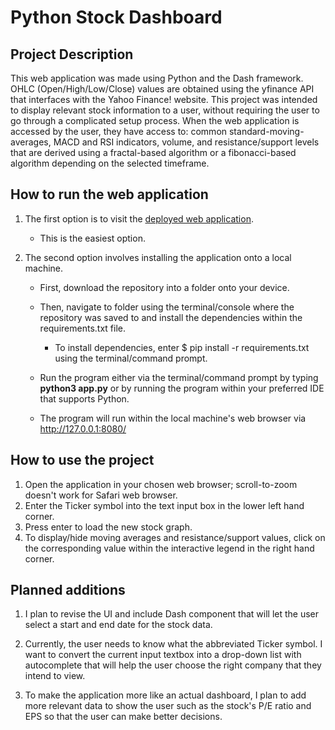 # Python Stock Dashboard


## Project Description
This web application was made using Python and the Dash framework. OHLC (Open/High/Low/Close) values are obtained using the yfinance API that interfaces with the Yahoo Finance! website. This project was intended to display relevant stock information to a user, without requiring the user to go through a complicated setup process. When the web application is accessed by the user, they have access to: common standard-moving-averages, MACD and RSI indicators, volume, and resistance/support levels that are derived using a fractal-based algorithm or a fibonacci-based algorithm depending on the selected timeframe.


## How to run the web application
1. The first option is to visit the [deployed web application](https://stockdash.justintruong.studio).
    - This is the easiest option.

2. The second option involves installing the application onto a local machine.
    - First, download the repository into a folder onto your device.
    - Then, navigate to folder using the terminal/console where the repository was saved to and install the dependencies within the requirements.txt file.
      - To install dependencies, enter $ pip install -r requirements.txt using the terminal/command prompt.

    - Run the program either via the terminal/command prompt by typing **python3 app.py** or by running the program within your preferred IDE that supports Python. 
    - The program will run within the local machine's web browser via http://127.0.0.1:8080/


## How to  use the project
1. Open the application in your chosen web browser; scroll-to-zoom doesn't work for Safari web browser. 
2. Enter the Ticker symbol into the text input box in the lower left hand corner. 
3. Press enter to load the new stock graph.
4. To display/hide moving averages and resistance/support values, click on the corresponding value within the interactive legend in the right hand corner.



## Planned additions
1. I plan to revise the UI and include Dash component that will let the user select a start and end date for the stock data.

2. Currently, the user needs to know what the abbreviated Ticker symbol. I want to convert the current input textbox into a drop-down list with autocomplete that will help the user choose the right company that they intend to view. 

3. To make the application more like an actual dashboard, I plan to add more relevant data to show the user such as the stock's P/E ratio and EPS so that the user can make better decisions.


